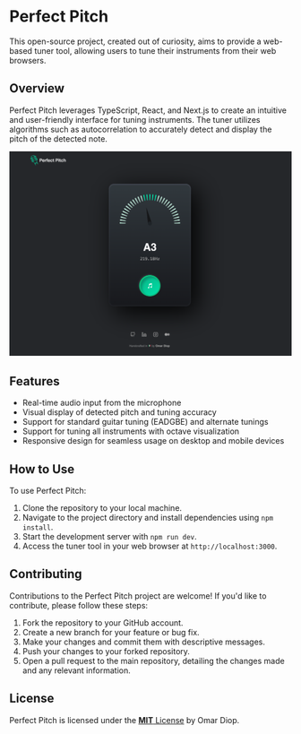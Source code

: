 # Perfect Pitch

This open-source project, created out of curiosity, aims to provide a web-based tuner tool, allowing users to tune their instruments from their web browsers.

## Overview

Perfect Pitch leverages TypeScript, React, and Next.js to create an intuitive and user-friendly interface for tuning instruments.
The tuner utilizes algorithms such as autocorrelation to accurately detect and display the pitch of the detected note.

![Perfect Pitch](/misc/readme-banner.png)

## Features

- Real-time audio input from the microphone
- Visual display of detected pitch and tuning accuracy
- Support for standard guitar tuning (EADGBE) and alternate tunings
- Support for tuning all instruments with octave visualization
- Responsive design for seamless usage on desktop and mobile devices

## How to Use

To use Perfect Pitch:

1. Clone the repository to your local machine.
2. Navigate to the project directory and install dependencies using `npm install`.
3. Start the development server with `npm run dev`.
4. Access the tuner tool in your web browser at `http://localhost:3000`.

## Contributing

Contributions to the Perfect Pitch project are welcome! If you'd like to contribute, please follow these steps:

1. Fork the repository to your GitHub account.
2. Create a new branch for your feature or bug fix.
3. Make your changes and commit them with descriptive messages.
4. Push your changes to your forked repository.
5. Open a pull request to the main repository, detailing the changes made and any relevant information.

## License

Perfect Pitch is licensed under the [**MIT** License](/LICENSE.md) by Omar Diop.
